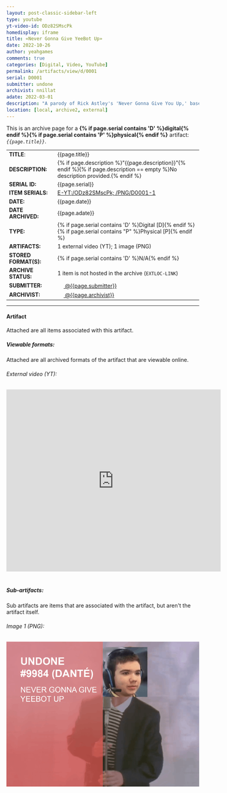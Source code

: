 ```yaml
---
layout: post-classic-sidebar-left
type: youtube
yt-video-id: ODz82SMscPk
homedisplay: iframe
title: «Never Gonna Give YeeBot Up»
date: 2022-10-26
author: yeahgames
comments: true
categories: [Digital, Video, YouTube]
permalink: /artifacts/view/d/0001
serial: D0001
submitter: undone
archivist: nnillat
adate: 2022-03-01
description: "A parody of Rick Astley's 'Never Gonna Give You Up,' based on YeeBot, a bot used frequently within yEAh Games."
location: [local, archive2, external]
---
```

 <p>This is an archive page for a <strong>{% if page.serial contains 'D' %}digital{% endif %}{% if page.serial contains 'P' %}physical{% endif %}</strong> artifact: <em><code>{{page.title}}</code></em>.</p><table>
    <tr>
        <td><b>TITLE</b>:</td>
        <td>{{page.title}}</td>
    </tr>
    <tr>
         <td><b>DESCRIPTION:</b></td>
         <td>{% if page.description %}"{{page.description}}"{% endif %}{% if page.description == empty %}No description provided.{% endif %}</td>
    </tr>
    <tr>
        <td><b>SERIAL ID:</b></td>
        <td>{{page.serial}}</td>
    </tr>
    <tr>
        <td><b>ITEM SERIALS:</b></td>
        <td><a href="https://www.youtube.com/watch?v=ODz82SMscPk">E-YT:/ODz82SMscPk; <a href="/archive/d/0001/png/1.png">/PNG/D0001-1</a></a></td>
    </tr>
    <tr>
        <td><b>DATE:</b></td>
        <td>{{page.date}}</td>
    </tr>
    <tr>
        <td><b>DATE ARCHIVED:</b></td>
        <td>{{page.adate}}</td>
    </tr>
    <tr>
        <td><b>TYPE:</b></td>
        <td>{% if page.serial contains 'D' %}Digital [D]{% endif %}{% if page.serial contains "P" %}Physical [P]{% endif %}</td>
    </tr>
    <tr>
        <td><b>ARTIFACTS:</b></td>
        <td>1 external video (YT); 1 image (PNG)</td>
    </tr>
    <tr>
        <td><b>STORED FORMAT(S):</b></td>
        <td>{% if page.serial contains 'D' %}N/A{% endif %}</td>
    </tr>
    <tr>
        <td><b>ARCHIVE STATUS:</b></td>
        <td>1 item is not hosted in the archive (<code>EXTLOC-LINK</code>)</td>
    </tr>
    <tr>
        <td><b>SUBMITTER:</b></td>
        <td><a   href="//members.yeahgames.net/@{{page.submitter}}"><img   src="https://cdn.yeahgames.net/img/members/profile/default/@{{page.submitter}}.png"   height="16"   width="16"> @{{page.submitter}}</a></td>
    </tr>
    <tr>
        <td><b>ARCHIVIST:</b></td>
        <td><a   href="//members.yeahgames.net/@{{page.archivist}}"><img   src="https://cdn.yeahgames.net/img/members/profile/default/@{{page.archivist}}.png"   height="16"   width="16"> @{{page.archivist}}</a></td>
    </tr>
</table>
<hr/>

<h4>Artifact</h4>
Attached are all items associated with this artifact. 
<h5>Viewable formats:</h5>
Attached are all archived formats of the artifact that are viewable online.
<h6>External video (YT):</h6>
<iframe width="560px" height="475px" src="https://www.youtube-nocookie.com/embed/ODz82SMscPk" title="YouTube video player" frameborder="0" allow="accelerometer; autoplay; clipboard-write; encrypted-media; gyroscope; picture-in-picture; web-share" allowfullscreen></iframe>
<br>
<br>
<h5>Sub-artifacts:</h5>
Sub artifacts are items that are associated with the artifact, but aren't the artifact itself.
<h6>Image 1 (PNG):</h6>
<img src="/archive/d/0001/png/1.png">